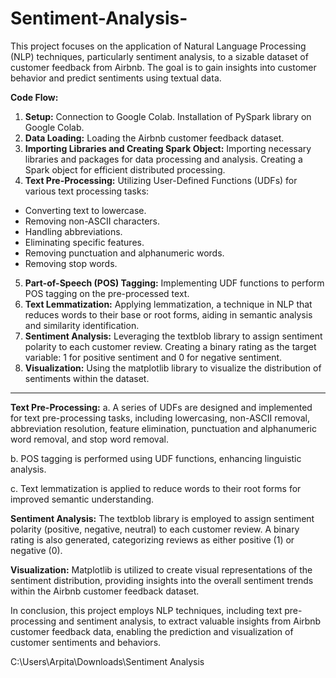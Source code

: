 # Sentiment-Analysis-
This project focuses on the application of Natural Language Processing (NLP) techniques, particularly sentiment analysis, to a sizable dataset of customer feedback from Airbnb. The goal is to gain insights into customer behavior and predict sentiments using textual data.

**Code Flow:**

1) **Setup:**
Connection to Google Colab.
Installation of PySpark library on Google Colab.
2) **Data Loading:**
Loading the Airbnb customer feedback dataset.
3) **Importing Libraries and Creating Spark Object:**
Importing necessary libraries and packages for data processing and analysis.
Creating a Spark object for efficient distributed processing.
4) **Text Pre-Processing:**
Utilizing User-Defined Functions (UDFs) for various text processing tasks:
  - Converting text to lowercase.
  - Removing non-ASCII characters.
  - Handling abbreviations.
  - Eliminating specific features.
  - Removing punctuation and alphanumeric words.
  - Removing stop words.
5) **Part-of-Speech (POS) Tagging:**
Implementing UDF functions to perform POS tagging on the pre-processed text.
6) **Text Lemmatization:**
Applying lemmatization, a technique in NLP that reduces words to their base or root forms, aiding in semantic analysis and similarity identification.
7) **Sentiment Analysis:**
Leveraging the textblob library to assign sentiment polarity to each customer review.
Creating a binary rating as the target variable: 1 for positive sentiment and 0 for negative sentiment.
8) **Visualization:**
Using the matplotlib library to visualize the distribution of sentiments within the dataset.

*********************************************************************************************************

**Text Pre-Processing:**
a. A series of UDFs are designed and implemented for text pre-processing tasks, including lowercasing, non-ASCII removal, abbreviation resolution, feature elimination, punctuation and alphanumeric word removal, and stop word removal.

b. POS tagging is performed using UDF functions, enhancing linguistic analysis.

c. Text lemmatization is applied to reduce words to their root forms for improved semantic understanding.

**Sentiment Analysis:**
The textblob library is employed to assign sentiment polarity (positive, negative, neutral) to each customer review. A binary rating is also generated, categorizing reviews as either positive (1) or negative (0).

**Visualization:**
Matplotlib is utilized to create visual representations of the sentiment distribution, providing insights into the overall sentiment trends within the Airbnb customer feedback dataset.

In conclusion, this project employs NLP techniques, including text pre-processing and sentiment analysis, to extract valuable insights from Airbnb customer feedback data, enabling the prediction and visualization of customer sentiments and behaviors.







C:\Users\Arpita\Downloads\Sentiment Analysis

